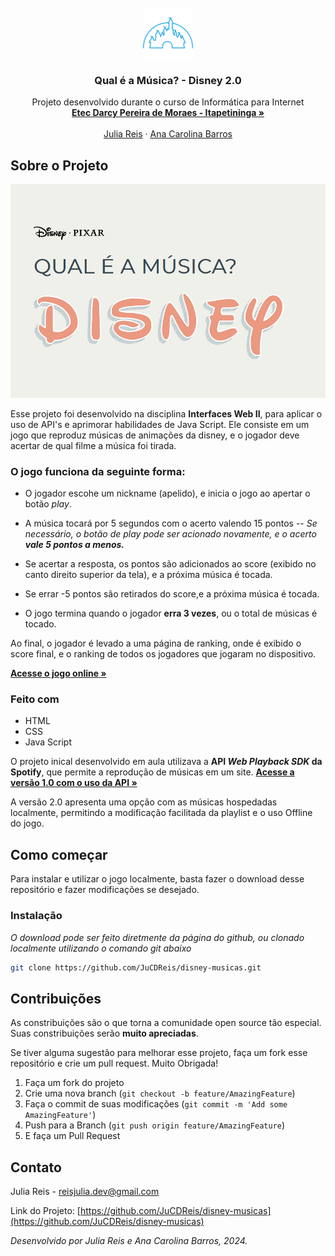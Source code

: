 <!-- PROJECT LOGO -->
<br />
<div align="center">
    <img src="./assets/disney.png" alt="Logo" width="80" height="80">
  </a>

  <h3 align="center">Qual é a Música? - Disney 2.0</h3>

  <p align="center">
    Projeto desenvolvido durante o curso de Informática para Internet 
    <br />
    <a href="https://etecdarcypereirademoraes.com.br/"><strong>Etec Darcy Pereira de Moraes - Itapetininga »</strong></a>
    <br />
    <br />
    <a href="https://github.com/JuCDReis">Julia Reis</a>
    ·
    <a href="https://github.com/acbarrosz">Ana Carolina Barros</a>

  </p>

</div>

<!-- ABOUT THE PROJECT -->
## Sobre o Projeto
<img src="./assets/print-project.png" alt="Logo">


Esse projeto foi desenvolvido na disciplina **Interfaces Web II**, para aplicar o uso de API's e aprimorar habilidades de Java Script. Ele consiste em um jogo que reproduz músicas de animações da disney, e o jogador deve acertar de qual filme a música foi tirada.

### O jogo funciona da seguinte forma:

* O jogador escohe um nickname (apelido), e inicia o jogo ao apertar o botão *play*.

* A música tocará por 5 segundos com o acerto valendo 15 pontos
 -- *Se necessário, o botão de play pode ser acionado novamente, e o acerto **vale 5 pontos a menos.***

* Se acertar a resposta, os pontos são adicionados ao score (exibido no canto direito superior da tela), e a próxima música é tocada. 

* Se errar -5 pontos são retirados do score,e a próxima música é tocada.

* O jogo termina quando o jogador **erra 3 vezes**, ou o total de músicas é tocado.

Ao final, o jogador é levado a uma página de ranking, onde é exibido o score final, e o ranking de todos os jogadores que jogaram no dispositivo.

<a href="https://jucdreis.github.io/disney-musicas/"><strong>Acesse o jogo online »</strong></a>


### Feito com

* HTML
* CSS
* Java Script

O projeto inical desenvolvido em aula utilizava a **API *Web Playback SDK* da Spotify**, que permite a reprodução de músicas em um site. 
<a href="https://github.com/KingJuu/disney-musicas"><strong>Acesse a versão 1.0 com o uso da API »</strong></a>

A versão 2.0 apresenta uma opção com as músicas hospedadas localmente, permitindo a modificação facilitada da playlist e o uso Offline do jogo.




<!-- GETTING STARTED -->
## Como começar

Para instalar e utilizar o jogo localmente, basta fazer o download desse repositório e fazer modificações se desejado.

### Instalação

_O download pode ser feito diretmente da página do github, ou clonado localmente utilizando o comando git abaixo_

   ```sh
   git clone https://github.com/JuCDReis/disney-musicas.git
   ```


<!-- CONTRIBUTING -->
## Contribuições

As constribuições são o que torna a comunidade open source tão especial. Suas constribuições serão **muito apreciadas**.

Se tiver alguma sugestão para melhorar esse projeto, faça um fork esse repositório e crie um pull request. Muito Obrigada!

1. Faça um fork do projeto
2. Crie uma nova branch (`git checkout -b feature/AmazingFeature`)
3. Faça o commit de suas modificações (`git commit -m 'Add some AmazingFeature'`)
4. Push para a Branch (`git push origin feature/AmazingFeature`)
5. E faça um Pull Request


<!-- CONTACT -->
## Contato

Julia Reis - reisjulia.dev@gmail.com

Link do Projeto: [https://github.com/JuCDReis/disney-musicas](https://github.com/JuCDReis/disney-musicas)



_Desenvolvido por Julia Reis e Ana Carolina Barros, 2024._
